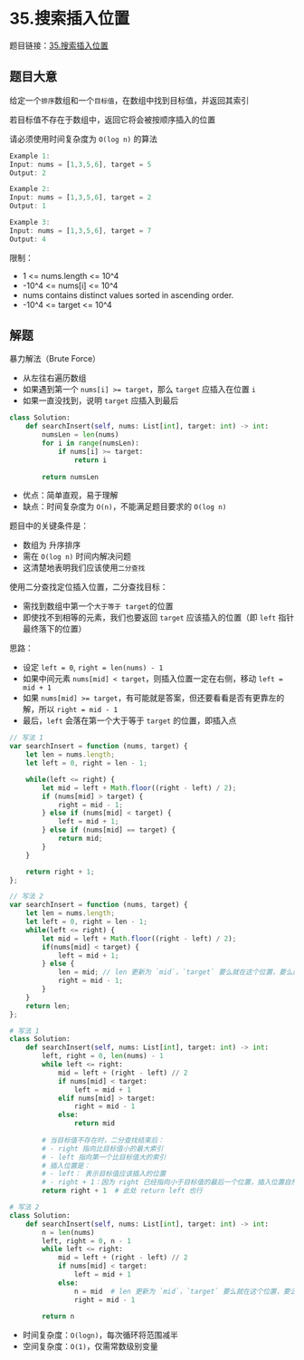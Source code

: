 # 35.搜索插入位置

题目链接：[35.搜索插入位置](https://leetcode.cn/problems/search-insert-position/)

## 题目大意

给定一个`排序`数组和一个`目标值`，在数组中找到目标值，并返回其索引

若目标值不存在于数组中，返回它将会被按顺序插入的位置

请必须使用时间复杂度为 `O(log n)` 的算法

```js
Example 1:
Input: nums = [1,3,5,6], target = 5
Output: 2

Example 2:
Input: nums = [1,3,5,6], target = 2
Output: 1

Example 3:
Input: nums = [1,3,5,6], target = 7
Output: 4
```

限制：
- 1 <= nums.length <= 10^4
- -10^4 <= nums[i] <= 10^4
- nums contains distinct values sorted in ascending order.
- -10^4 <= target <= 10^4

## 解题

暴力解法（Brute Force）
- 从左往右遍历数组
- 如果遇到第一个 `nums[i] >= target`，那么 `target` 应插入在位置 `i`
- 如果一直没找到，说明 `target` 应插入到最后

```python
class Solution:
    def searchInsert(self, nums: List[int], target: int) -> int:
        numsLen = len(nums)
        for i in range(numsLen):
            if nums[i] >= target:
                return i
        
        return numsLen
```

- 优点：简单直观，易于理解
- 缺点：时间复杂度为 `O(n)`，不能满足题目要求的 `O(log n)`

题目中的关键条件是：
- 数组为 升序排序
- 需在 `O(log n)` 时间内解决问题
- 这清楚地表明我们应该使用`二分查找`

使用二分查找定位插入位置，二分查找目标：
- 需找到数组中第一个`大于等于 target`的位置
- 即使找不到相等的元素，我们也要返回 `target` 应该插入的位置（即 `left` 指针最终落下的位置）

思路：
- 设定 `left = 0`, `right = len(nums) - 1`
- 如果中间元素 `nums[mid] < target`，则插入位置一定在右侧，移动 `left = mid + 1`
- 如果 `nums[mid] >= target`，有可能就是答案，但还要看看是否有更靠左的解，所以 `right = mid - 1`
- 最后，`left` 会落在第一个大于等于 `target` 的位置，即插入点

```js
// 写法 1
var searchInsert = function (nums, target) {
    let len = nums.length;
    let left = 0, right = len - 1;

    while(left <= right) {
        let mid = left + Math.floor((right - left) / 2);
        if (nums[mid] > target) {
            right = mid - 1;
        } else if (nums[mid] < target) {
            left = mid + 1;
        } else if (nums[mid] == target) {
            return mid;
        }
    }

    return right + 1;
};

// 写法 2
var searchInsert = function (nums, target) {
    let len = nums.length;
    let left = 0, right = len - 1;
    while(left <= right) {
        let mid = left + Math.floor((right - left) / 2);
        if(nums[mid] < target) {
            left = mid + 1;
        } else {
            len = mid; // len 更新为 `mid`，`target` 要么就在这个位置，要么应插入这
            right = mid - 1;
        }
    }
    return len;
};
```
```python
# 写法 1
class Solution:
    def searchInsert(self, nums: List[int], target: int) -> int:
        left, right = 0, len(nums) - 1
        while left <= right:
            mid = left + (right - left) // 2
            if nums[mid] < target:
                left = mid + 1
            elif nums[mid] > target:
                right = mid - 1
            else:
                return mid
        
        # 当目标值不存在时，二分查找结束后：
        # - right 指向比目标值小的最大索引
        # - left 指向第一个比目标值大的索引
        # 插入位置是：
        # - left： 表示目标值应该插入的位置
        # - right + 1：因为 right 已经指向小于目标值的最后一个位置，插入位置自然是 right + 1
        return right + 1  # 此处 return left 也行

# 写法 2
class Solution:
    def searchInsert(self, nums: List[int], target: int) -> int:
        n = len(nums)
        left, right = 0, n - 1
        while left <= right:
            mid = left + (right - left) // 2
            if nums[mid] < target:
                left = mid + 1
            else:
                n = mid  # len 更新为 `mid`，`target` 要么就在这个位置，要么应插入这
                right = mid - 1
        
        return n
```

- 时间复杂度：`O(logn)`，每次循环将范围减半
- 空间复杂度：`O(1)`，仅需常数级别变量